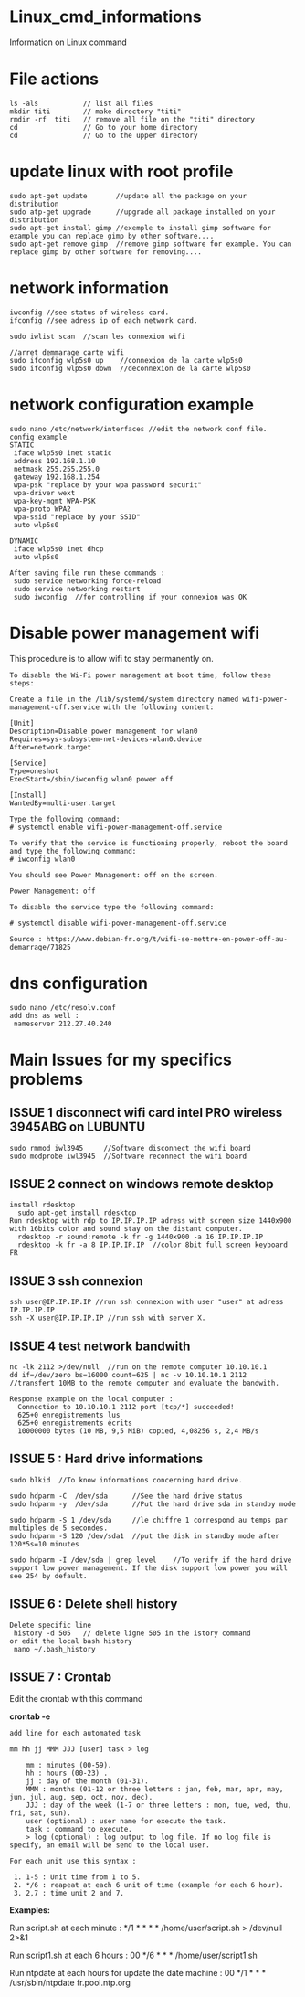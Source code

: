 # Linux_cmd_informations
Information on Linux command

# File actions
```
ls -als           // list all files
mkdir titi        // make directory "titi"
rmdir -rf  titi   // remove all file on the "titi" directory
cd                // Go to your home directory
cd                // Go to the upper directory
```

# update linux with root profile
```
sudo apt-get update       //update all the package on your distribution
sudo atp-get upgrade      //upgrade all package installed on your distribution
sudo apt-get install gimp //exemple to install gimp software for example you can replace gimp by other software....
sudo apt-get remove gimp  //remove gimp software for example. You can replace gimp by other software for removing....
```

# network information
```
iwconfig //see status of wireless card.
ifconfig //see adress ip of each network card.

sudo iwlist scan  //scan les connexion wifi

//arret demmarage carte wifi
sudo ifconfig wlp5s0 up    //connexion de la carte wlp5s0
sudo ifconfig wlp5s0 down  //deconnexion de la carte wlp5s0
```

# network configuration example
```
sudo nano /etc/network/interfaces //edit the network conf file.
config example
STATIC
 iface wlp5s0 inet static
 address 192.168.1.10
 netmask 255.255.255.0
 gateway 192.168.1.254
 wpa-psk "replace by your wpa password securit"
 wpa-driver wext
 wpa-key-mgmt WPA-PSK
 wpa-proto WPA2
 wpa-ssid "replace by your SSID"
 auto wlp5s0

DYNAMIC
 iface wlp5s0 inet dhcp
 auto wlp5s0

After saving file run these commands :
 sudo service networking force-reload
 sudo service networking restart
 sudo iwconfig  //for controlling if your connexion was OK
```
# Disable power management wifi

This procedure is to allow wifi to stay permanently on.

```
To disable the Wi-Fi power management at boot time, follow these steps:

Create a file in the /lib/systemd/system directory named wifi-power-management-off.service with the following content:

[Unit]
Description=Disable power management for wlan0
Requires=sys-subsystem-net-devices-wlan0.device
After=network.target

[Service]
Type=oneshot
ExecStart=/sbin/iwconfig wlan0 power off

[Install]
WantedBy=multi-user.target

Type the following command:
# systemctl enable wifi-power-management-off.service

To verify that the service is functioning properly, reboot the board and type the following command:
# iwconfig wlan0

You should see Power Management: off on the screen.

Power Management: off

To disable the service type the following command:

# systemctl disable wifi-power-management-off.service

Source : https://www.debian-fr.org/t/wifi-se-mettre-en-power-off-au-demarrage/71825
```

# dns configuration
```
sudo nano /etc/resolv.conf
add dns as well :
 nameserver 212.27.40.240
```

# Main Issues for my specifics problems
## ISSUE 1 disconnect wifi card intel PRO wireless 3945ABG on LUBUNTU
```
sudo rmmod iwl3945     //Software disconnect the wifi board 
sudo modprobe iwl3945  //Software reconnect the wifi board
```

## ISSUE 2 connect on windows remote desktop
```
install rdesktop
  sudo apt-get install rdesktop
Run rdesktop with rdp to IP.IP.IP.IP adress with screen size 1440x900 with 16bits color and sound stay on the distant computer.
  rdesktop -r sound:remote -k fr -g 1440x900 -a 16 IP.IP.IP.IP
  rdesktop -k fr -a 8 IP.IP.IP.IP  //color 8bit full screen keyboard FR
```

## ISSUE 3 ssh connexion
```
ssh user@IP.IP.IP.IP //run ssh connexion with user "user" at adress IP.IP.IP.IP
ssh -X user@IP.IP.IP.IP //run ssh with server X. 
```
## ISSUE 4 test network bandwith
```
nc -lk 2112 >/dev/null  //run on the remote computer 10.10.10.1
dd if=/dev/zero bs=16000 count=625 | nc -v 10.10.10.1 2112  //transfert 10MB to the remote computer and evaluate the bandwith.

Response example on the local computer :
  Connection to 10.10.10.1 2112 port [tcp/*] succeeded!
  625+0 enregistrements lus
  625+0 enregistrements écrits
  10000000 bytes (10 MB, 9,5 MiB) copied, 4,08256 s, 2,4 MB/s
```
## ISSUE 5 : Hard drive informations
```
sudo blkid  //To know informations concerning hard drive.

sudo hdparm -C  /dev/sda      //See the hard drive status
sudo hdparm -y  /dev/sda      //Put the hard drive sda in standby mode

sudo hdparm -S 1 /dev/sda     //le chiffre 1 correspond au temps par multiples de 5 secondes. 
sudo hdparm -S 120 /dev/sda1  //put the disk in standby mode after 120*5s=10 minutes

sudo hdparm -I /dev/sda | grep level    //To verify if the hard drive support low power management. If the disk support low power you will see 254 by default.

```

## ISSUE 6 : Delete shell history
```
Delete specific line
 history -d 505   // delete ligne 505 in the istory command
or edit the local bash history 
 nano ~/.bash_history 
```

## ISSUE 7 : Crontab 

Edit the crontab with this command

**crontab -e**

```
add line for each automated task

mm hh jj MMM JJJ [user] task > log

    mm : minutes (00-59).
    hh : hours (00-23) .
    jj : day of the month (01-31).
    MMM : months (01-12 or three letters : jan, feb, mar, apr, may, jun, jul, aug, sep, oct, nov, dec).
    JJJ : day of the week (1-7 or three letters : mon, tue, wed, thu, fri, sat, sun).
    user (optional) : user name for execute the task.
    task : command to execute.
    > log (optional) : log output to log file. If no log file is specify, an email will be send to the local user.

For each unit use this syntax :

 1. 1-5 : Unit time from 1 to 5.
 2. */6 : reapeat at each 6 unit of time (example for each 6 hour).
 3. 2,7 : time unit 2 and 7.
``` 
**Examples:**
 
Run script.sh at each minute : */1 * * * * /home/user/script.sh > /dev/null 2>&1

Run script1.sh at each 6 hours :  00 */6 * * * /home/user/script1.sh

Run ntpdate at each hours for update the date machine :  00 */1 * * * /usr/sbin/ntpdate fr.pool.ntp.org


